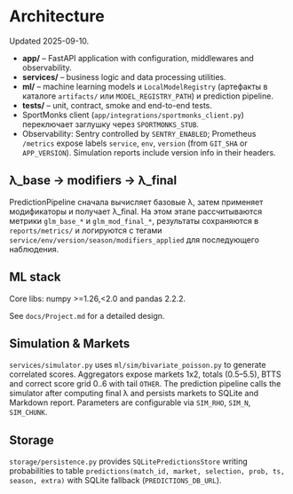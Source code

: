 <!--
@file: ARCHITECTURE.md
@description: Current architecture overview
@dependencies: docs/Project.md
@created: 2025-09-10
-->

# Architecture

Updated 2025-09-10.

- **app/** – FastAPI application with configuration, middlewares and observability.
- **services/** – business logic and data processing utilities.
- **ml/** – machine learning models и `LocalModelRegistry` (артефакты в каталоге `artifacts/` или `MODEL_REGISTRY_PATH`) и prediction pipeline.
- **tests/** – unit, contract, smoke and end-to-end tests.
- SportMonks client (`app/integrations/sportmonks_client.py`) переключает заглушку через `SPORTMONKS_STUB`.
- Observability: Sentry controlled by `SENTRY_ENABLED`; Prometheus `/metrics` expose labels `service`, `env`, `version` (from `GIT_SHA` or `APP_VERSION`). Simulation reports include version info in their headers.

## λ_base → modifiers → λ_final

PredictionPipeline сначала вычисляет базовые λ, затем применяет модификаторы
и получает λ_final. На этом этапе рассчитываются метрики `glm_base_*` и
`glm_mod_final_*`, результаты сохраняются в `reports/metrics/` и логируются
с тегами `service/env/version/season/modifiers_applied` для последующего
наблюдения.

## ML stack

Core libs: numpy >=1.26,<2.0 and pandas 2.2.2.

See `docs/Project.md` for a detailed design.

## Simulation & Markets

`services/simulator.py` uses `ml/sim/bivariate_poisson.py` to generate correlated
scores. Aggregators expose markets 1x2, totals (0.5–5.5), BTTS and correct
score grid 0..6 with tail `OTHER`. The prediction pipeline calls the simulator
after computing final λ and persists markets to SQLite and Markdown report.
Parameters are configurable via `SIM_RHO`, `SIM_N`, `SIM_CHUNK`.

## Storage

`storage/persistence.py` provides `SQLitePredictionsStore` writing probabilities
to table `predictions(match_id, market, selection, prob, ts, season, extra)`
with SQLite fallback (`PREDICTIONS_DB_URL`).
